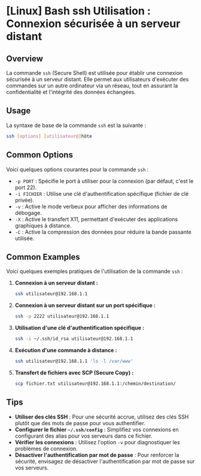 # [Linux] Bash ssh Utilisation : Connexion sécurisée à un serveur distant

## Overview
La commande `ssh` (Secure Shell) est utilisée pour établir une connexion sécurisée à un serveur distant. Elle permet aux utilisateurs d'exécuter des commandes sur un autre ordinateur via un réseau, tout en assurant la confidentialité et l'intégrité des données échangées.

## Usage
La syntaxe de base de la commande `ssh` est la suivante :

```bash
ssh [options] [utilisateur@]hôte
```

## Common Options
Voici quelques options courantes pour la commande `ssh` :

- `-p PORT` : Spécifie le port à utiliser pour la connexion (par défaut, c'est le port 22).
- `-i FICHIER` : Utilise une clé d'authentification spécifique (fichier de clé privée).
- `-v` : Active le mode verbeux pour afficher des informations de débogage.
- `-X` : Active le transfert X11, permettant d'exécuter des applications graphiques à distance.
- `-C` : Active la compression des données pour réduire la bande passante utilisée.

## Common Examples
Voici quelques exemples pratiques de l'utilisation de la commande `ssh` :

1. **Connexion à un serveur distant :**
   ```bash
   ssh utilisateur@192.168.1.1
   ```

2. **Connexion à un serveur distant sur un port spécifique :**
   ```bash
   ssh -p 2222 utilisateur@192.168.1.1
   ```

3. **Utilisation d'une clé d'authentification spécifique :**
   ```bash
   ssh -i ~/.ssh/id_rsa utilisateur@192.168.1.1
   ```

4. **Exécution d'une commande à distance :**
   ```bash
   ssh utilisateur@192.168.1.1 'ls -l /var/www'
   ```

5. **Transfert de fichiers avec SCP (Secure Copy) :**
   ```bash
   scp fichier.txt utilisateur@192.168.1.1:/chemin/destination/
   ```

## Tips
- **Utiliser des clés SSH** : Pour une sécurité accrue, utilisez des clés SSH plutôt que des mots de passe pour vous authentifier.
- **Configurer le fichier `~/.ssh/config`** : Simplifiez vos connexions en configurant des alias pour vos serveurs dans ce fichier.
- **Vérifier les connexions** : Utilisez l'option `-v` pour diagnostiquer les problèmes de connexion.
- **Désactiver l'authentification par mot de passe** : Pour renforcer la sécurité, envisagez de désactiver l'authentification par mot de passe sur vos serveurs.